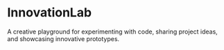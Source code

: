 # InnovationLab
A creative playground for experimenting with code, sharing project ideas, and showcasing innovative prototypes.
